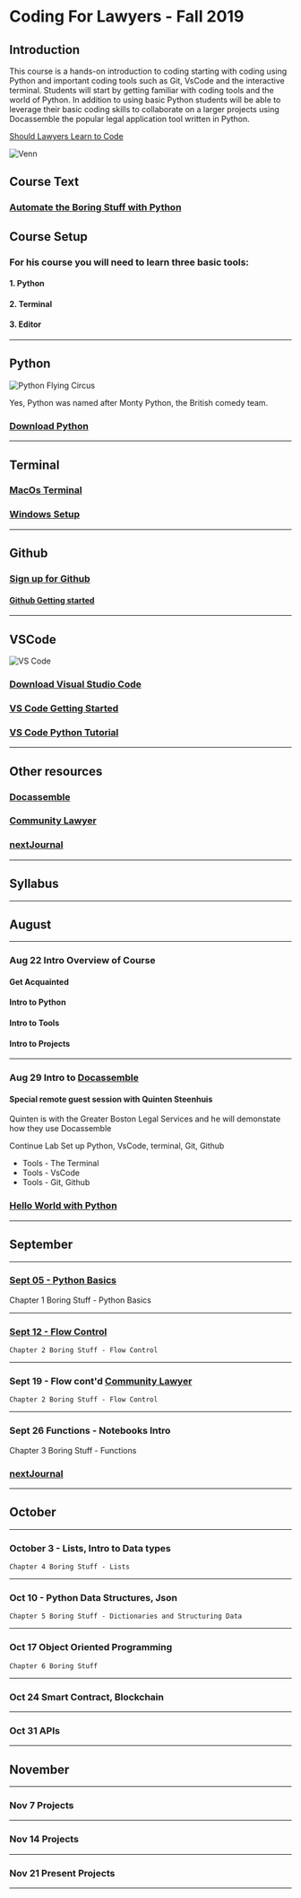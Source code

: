 

# Coding For Lawyers  - Fall 2019

## Introduction

This course is a hands-on introduction to coding starting with coding using Python and important coding tools such as Git, VsCode and the interactive terminal. Students will start by getting familiar with coding tools and the world of Python. In addition to using basic Python students will be able to leverage their basic coding skills to collaborate on a larger projects using Docassemble the popular legal application tool written in Python.
 

[Should Lawyers Learn to Code][2]

![Venn][image-1]


## Course Text

### [Automate the Boring Stuff with Python][1]

## Course Setup

### For his course you will need to learn three basic tools:
#### 1. Python
#### 2. Terminal
#### 3. Editor
___

## Python

![Python Flying Circus][image-2]

Yes, Python was named after Monty Python, the British comedy team.

### [Download Python][10]
___
## Terminal

### [MacOs Terminal][4]

### [Windows Setup][5]
---
## Github
### [Sign up for Github][6]

#### [Github Getting started][7]
---
## VSCode

![VS Code][image-3]

### [Download Visual Studio Code][8]

### [VS Code Getting Started][9]

### [VS Code Python Tutorial][15]
___
## Other resources
### [Docassemble](https://docassemble.org/)

### [Community Lawyer](https://community.lawyer/)

### [nextJournal](https://nextjournal.com/new/Campbell)
---

## Syllabus
___

## August
---

### Aug 22 Intro Overview of Course

#### Get Acquainted

#### Intro to Python

#### Intro to Tools 

#### Intro to Projects

---

### Aug 29 Intro to [Docassemble](https://docassemble.org/) 

####  Special remote guest session with Quinten Steenhuis 

Quinten is with the Greater Boston Legal Services and he will demonstate 
how they use Docassemble

 Continue Lab Set up Python, VsCode, terminal, Git, Github

* Tools - The Terminal
* Tools - VsCode
* Tools - Git, Github

### [Hello World with Python](https://github.com/Campbell-law/Hello-World)

---

## September
---

### [Sept 05 - Python Basics](https://github.com/Campbell-law/sept-05-Intro-to-Python)

Chapter 1 Boring Stuff - Python Basics

---
### [Sept 12 - Flow Control](https://github.com/Campbell-law/sept-12-flow-control)


    Chapter 2 Boring Stuff - Flow Control

---
### Sept 19  - Flow cont'd  [Community Lawyer](https://community.lawyer/)

    Chapter 2 Boring Stuff - Flow Control
 
 ___

### Sept 26  Functions - Notebooks  Intro

Chapter 3 Boring Stuff - Functions

### [nextJournal](https://nextjournal.com/new/Campbell)
---
## October
___

### October 3 - Lists, Intro to Data types

    Chapter 4 Boring Stuff - Lists

___
### Oct 10 - Python Data Structures, Json
    Chapter 5 Boring Stuff - Dictionaries and Structuring Data
   
---   
### Oct 17 Object Oriented Programming 
    Chapter 6 Boring Stuff
---
### Oct 24  Smart Contract, Blockchain
---
### Oct 31  APIs
---
## November
---
### Nov 7  Projects 
---
### Nov 14  Projects
---
### Nov 21  Present Projects
---


[1]: https://automatetheboringstuff.com/
[2]: https://lawyerist.com/hello-world-attorneys-learn-code/#rf2-124089
[3]: https://www.learnenough.com/course/learn_enough_javascript/javascript
[4]: https://blog.teamtreehouse.com/introduction-to-the-mac-os-x-command-line
[5]: https://char.gd/blog/2017/how-to-set-up-the-perfect-modern-dev-environment-on-windows
[6]: https://github.com/
[7]: https://guides.github.com/activities/hello-world/#what
[8]: https://code.visualstudio.com/
[9]: https://code.visualstudio.com/docs/introvideos/basics
[10]: https://www.python.org/downloads/
[11]: https://brew.sh/
[12]: https://medium.com/@kkostov/how-to-install-node-and-npm-on-macos-using-homebrew-708e2c3877bd
[13]: https://dschool.stanford.edu/resources-collections/a-virtual-crash-course-in-design-thinking
[14]: http://codingforlawyers.com/chapters/ch1/%0D%0A
[15]: https://code.visualstudio.com/docs/python/python-tutorial

[image-1]: https://github.com/tbrookelaw/CFL-Resources/blob/master/venn1.png
[image-2]: https://github.com/tbrooke/CFL-Resources/blob/master/MPYthon.jpg
[image-3]: https://github.com/tbrooke/CFL-Resources/blob/master/vsc.png